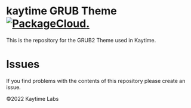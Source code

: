 # kaytime GRUB Theme [![PackageCloud.](https://github.com/kaytime/system-grub-theme/actions/workflows/build.yml/badge.svg)](https://github.com/kaytime/system-grub-theme/actions/workflows/build.yml)

This is the repository for the GRUB2 Theme used in Kaytime.

# Issues

If you find problems with the contents of this repository please create an issue.

©2022 Kaytime Labs
